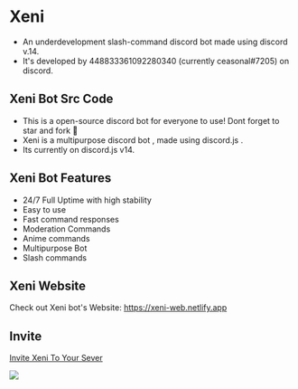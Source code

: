 
# Xeni

- An underdevelopment slash-command discord bot made using discord v.14. 
- It's developed by 448833361092280340 (currently ceasonal#7205) on discord.





## Xeni Bot Src Code
- This is a open-source discord bot for everyone to use! Dont forget to star and fork 💙
- Xeni is a multipurpose discord bot , made using discord.js .
- Its currently on discord.js v14.



##  Xeni Bot Features

- 24/7 Full Uptime with high stability
- Easy to use
- Fast command responses
- Moderation Commands
- Anime commands
- Multipurpose Bot
- Slash commands




## Xeni Website
Check out Xeni bot's Website: https://xeni-web.netlify.app




## Invite
[Invite Xeni To Your Sever](https://discord.com/oauth2/authorize?client_id=1076389208551334019&permissions=1799524707446&scope=bot%20applications.commands)

<img src="https://cdn.discordapp.com/attachments/642757845808578591/1086216602443321444/xenibanner.jpg">
